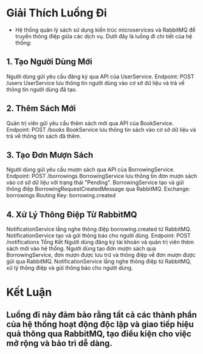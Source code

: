 # Giải Thích Luồng Đi
- Hệ thống quản lý sách sử dụng kiến trúc microservices và RabbitMQ để truyền thông điệp giữa các dịch vụ. Dưới đây là luồng đi chi tiết của hệ thống:

## 1. Tạo Người Dùng Mới
Người dùng gửi yêu cầu đăng ký qua API của UserService.
Endpoint: POST /users
UserService lưu thông tin người dùng vào cơ sở dữ liệu và trả về thông tin người dùng đã tạo.
## 2. Thêm Sách Mới
Quản trị viên gửi yêu cầu thêm sách mới qua API của BookService.
Endpoint: POST /books
BookService lưu thông tin sách vào cơ sở dữ liệu và trả về thông tin sách đã thêm.
## 3. Tạo Đơn Mượn Sách
Người dùng gửi yêu cầu mượn sách qua API của BorrowingService.
Endpoint: POST /borrowings
BorrowingService lưu thông tin đơn mượn sách vào cơ sở dữ liệu với trạng thái "Pending".
BorrowingService tạo và gửi thông điệp BorrowingRequestCreatedMessage qua RabbitMQ.
Exchange: borrowings
Routing Key: borrowing.created
## 4. Xử Lý Thông Điệp Từ RabbitMQ
NotificationService lắng nghe thông điệp borrowing.created từ RabbitMQ.
NotificationService tạo và gửi thông báo cho người dùng.
Endpoint: POST /notifications
Tổng Kết
Người dùng đăng ký tài khoản và quản trị viên thêm sách mới vào hệ thống.
Người dùng tạo đơn mượn sách qua BorrowingService, đơn mượn được lưu trữ và thông điệp về đơn mượn được gửi qua RabbitMQ.
NotificationService lắng nghe thông điệp từ RabbitMQ, xử lý thông điệp và gửi thông báo cho người dùng.
# Kết Luận
## Luồng đi này đảm bảo rằng tất cả các thành phần của hệ thống hoạt động độc lập và giao tiếp hiệu quả thông qua RabbitMQ, tạo điều kiện cho việc mở rộng và bảo trì dễ dàng.
